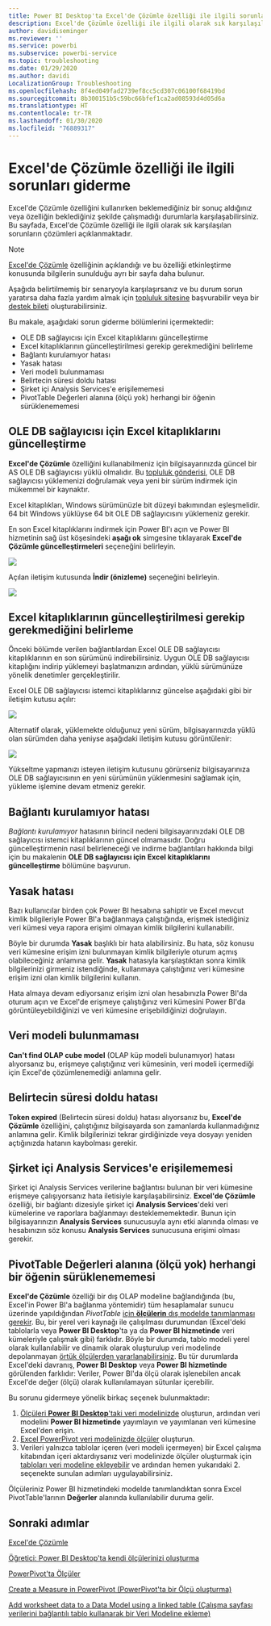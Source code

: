 ```yaml
---
title: Power BI Desktop'ta Excel'de Çözümle özelliği ile ilgili sorunları giderme
description: Excel'de Çözümle özelliği ile ilgili olarak sık karşılaşılan sorunların çözümleri
author: davidiseminger
ms.reviewer: ''
ms.service: powerbi
ms.subservice: powerbi-service
ms.topic: troubleshooting
ms.date: 01/29/2020
ms.author: davidi
LocalizationGroup: Troubleshooting
ms.openlocfilehash: 8f4ed049fad2739ef8cc5cd307c06100f68419bd
ms.sourcegitcommit: 8b300151b5c59bc66bfef1ca2ad08593d4d05d6a
ms.translationtype: HT
ms.contentlocale: tr-TR
ms.lasthandoff: 01/30/2020
ms.locfileid: "76889317"
---
```

# <a name="troubleshooting-analyze-in-excel"></a>Excel'de Çözümle özelliği ile ilgili sorunları giderme

Excel'de Çözümle özelliğini kullanırken beklemediğiniz bir sonuç aldığınız veya özelliğin beklediğiniz şekilde çalışmadığı durumlarla karşılaşabilirsiniz. Bu sayfada, Excel'de Çözümle özelliği ile ilgili olarak sık karşılaşılan sorunların çözümleri açıklanmaktadır.

> [!NOTE]
> [Excel'de Çözümle](service-analyze-in-excel.md) özelliğinin açıklandığı ve bu özelliği etkinleştirme konusunda bilgilerin sunulduğu ayrı bir sayfa daha bulunur.
> 
> Aşağıda belirtilmemiş bir senaryoyla karşılaşırsanız ve bu durum sorun yaratırsa daha fazla yardım almak için [topluluk sitesine](https://community.powerbi.com/) başvurabilir veya bir [destek bileti](https://powerbi.microsoft.com/support/) oluşturabilirsiniz.
> 
> 

Bu makale, aşağıdaki sorun giderme bölümlerini içermektedir:

* OLE DB sağlayıcısı için Excel kitaplıklarını güncelleştirme
* Excel kitaplıklarının güncelleştirilmesi gerekip gerekmediğini belirleme
* Bağlantı kurulamıyor hatası
* Yasak hatası
* Veri modeli bulunmaması
* Belirtecin süresi doldu hatası
* Şirket içi Analysis Services'e erişilememesi
* PivotTable Değerleri alanına (ölçü yok) herhangi bir öğenin sürüklenememesi

## <a name="update-excel-libraries-for-the-ole-db-provider"></a>OLE DB sağlayıcısı için Excel kitaplıklarını güncelleştirme
**Excel'de Çözümle** özelliğini kullanabilmeniz için bilgisayarınızda güncel bir AS OLE DB sağlayıcısı yüklü olmalıdır. Bu [topluluk gönderisi](https://community.powerbi.com/t5/Service/Analyze-in-Excel-Initialization-of-the-data-source-failed/m-p/30837#M8081), OLE DB sağlayıcısı yüklemenizi doğrulamak veya yeni bir sürüm indirmek için mükemmel bir kaynaktır.

Excel kitaplıkları, Windows sürümünüzle bit düzeyi bakımından eşleşmelidir. 64 bit Windows yüklüyse 64 bit OLE DB sağlayıcısını yüklemeniz gerekir.

En son Excel kitaplıklarını indirmek için Power BI'ı açın ve Power BI hizmetinin sağ üst köşesindeki **aşağı ok** simgesine tıklayarak **Excel'de Çözümle güncelleştirmeleri** seçeneğini belirleyin.

![](media/desktop-troubleshooting-analyze-in-excel/tshoot-analyze-excel_1.png)

Açılan iletişim kutusunda **İndir (önizleme)** seçeneğini belirleyin.

![](media/desktop-troubleshooting-analyze-in-excel/tshoot-analyze-excel_2.png)

## <a name="determining-whether-you-need-to-update-your-excel-libraries"></a>Excel kitaplıklarının güncelleştirilmesi gerekip gerekmediğini belirleme
Önceki bölümde verilen bağlantılardan Excel OLE DB sağlayıcısı kitaplıklarının en son sürümünü indirebilirsiniz. Uygun OLE DB sağlayıcısı kitaplığını indirip yüklemeyi başlatmanızın ardından, yüklü sürümünüze yönelik denetimler gerçekleştirilir.

Excel OLE DB sağlayıcısı istemci kitaplıklarınız güncelse aşağıdaki gibi bir iletişim kutusu açılır:

![](media/desktop-troubleshooting-analyze-in-excel/troubleshoot-analyze-excel_3.png)

Alternatif olarak, yüklemekte olduğunuz yeni sürüm, bilgisayarınızda yüklü olan sürümden daha yeniyse aşağıdaki iletişim kutusu görüntülenir:

![](media/desktop-troubleshooting-analyze-in-excel/troubleshoot-analyze-excel_2.png)

Yükseltme yapmanızı isteyen iletişim kutusunu görürseniz bilgisayarınıza OLE DB sağlayıcısının en yeni sürümünün yüklenmesini sağlamak için, yükleme işlemine devam etmeniz gerekir.

## <a name="connection-cannot-be-made-error"></a>Bağlantı kurulamıyor hatası
*Bağlantı kurulamıyor* hatasının birincil nedeni bilgisayarınızdaki OLE DB sağlayıcısı istemci kitaplıklarının güncel olmamasıdır. Doğru güncelleştirmenin nasıl belirleneceği ve indirme bağlantıları hakkında bilgi için bu makalenin **OLE DB sağlayıcısı için Excel kitaplıklarını güncelleştirme** bölümüne başvurun.

## <a name="forbidden-error"></a>Yasak hatası
Bazı kullanıcılar birden çok Power BI hesabına sahiptir ve Excel mevcut kimlik bilgileriyle Power BI'a bağlanmaya çalıştığında, erişmek istediğiniz veri kümesi veya rapora erişimi olmayan kimlik bilgilerini kullanabilir.

Böyle bir durumda **Yasak** başlıklı bir hata alabilirsiniz. Bu hata, söz konusu veri kümesine erişim izni bulunmayan kimlik bilgileriyle oturum açmış olabileceğiniz anlamına gelir. **Yasak** hatasıyla karşılaştıktan sonra kimlik bilgilerinizi girmeniz istendiğinde, kullanmaya çalıştığınız veri kümesine erişim izni olan kimlik bilgilerini kullanın.

Hata almaya devam ediyorsanız erişim izni olan hesabınızla Power BI'da oturum açın ve Excel'de erişmeye çalıştığınız veri kümesini Power BI'da görüntüleyebildiğinizi ve veri kümesine erişebildiğinizi doğrulayın.

## <a name="no-data-models"></a>Veri modeli bulunmaması
**Can't find OLAP cube model** (OLAP küp modeli bulunamıyor) hatası alıyorsanız bu, erişmeye çalıştığınız veri kümesinin, veri modeli içermediği için Excel'de çözümlenemediği anlamına gelir.

## <a name="token-expired-error"></a>Belirtecin süresi doldu hatası
**Token expired** (Belirtecin süresi doldu) hatası alıyorsanız bu, **Excel'de Çözümle** özelliğini, çalıştığınız bilgisayarda son zamanlarda kullanmadığınız anlamına gelir. Kimlik bilgilerinizi tekrar girdiğinizde veya dosyayı yeniden açtığınızda hatanın kaybolması gerekir.

## <a name="unable-to-access-on-premises-analysis-services"></a>Şirket içi Analysis Services'e erişilememesi
Şirket içi Analysis Services verilerine bağlantısı bulunan bir veri kümesine erişmeye çalışıyorsanız hata iletisiyle karşılaşabilirsiniz. **Excel'de Çözümle** özelliği, bir bağlantı dizesiyle şirket içi **Analysis Services**'deki veri kümelerine ve raporlara bağlanmayı desteklememektedir. Bunun için bilgisayarınızın **Analysis Services** sunucusuyla aynı etki alanında olması ve hesabınızın söz konusu **Analysis Services** sunucusuna erişimi olması gerekir.

## <a name="cant-drag-anything-to-the-pivottable-values-area-no-measures"></a>PivotTable Değerleri alanına (ölçü yok) herhangi bir öğenin sürüklenememesi
**Excel'de Çözümle** özelliği bir dış OLAP modeline bağlandığında (bu, Excel'in Power BI'a bağlanma yöntemidir) tüm hesaplamalar sunucu üzerinde yapıldığından *PivotTable* [için **ölçülerin** dış modelde tanımlanması gerekir](https://support.microsoft.com/kb/234700). Bu, bir yerel veri kaynağı ile çalışılması durumundan (Excel'deki tablolarla veya **Power BI Desktop**'ta ya da **Power BI hizmetinde** veri kümeleriyle çalışmak gibi) farklıdır. Böyle bir durumda, tablo modeli yerel olarak kullanılabilir ve dinamik olarak oluşturulup veri modelinde depolanmayan [örtük ölçülerden yararlanabilirsiniz](https://msdn.microsoft.com/library/gg399077.aspx). Bu tür durumlarda Excel'deki davranış, **Power BI Desktop** veya **Power BI hizmetinde** görülenden farklıdır: Veriler, Power BI'da ölçü olarak işlenebilen ancak Excel'de değer (ölçü) olarak kullanılamayan sütunlar içerebilir.

Bu sorunu gidermeye yönelik birkaç seçenek bulunmaktadır:

1. [Ölçüleri **Power BI Desktop**'taki veri modelinizde](desktop-tutorial-create-measures.md) oluşturun, ardından veri modelini **Power BI hizmetinde** yayımlayın ve yayımlanan veri kümesine Excel'den erişin.
2. [Excel PowerPivot veri modelinizde ölçüler](https://support.office.com/article/Create-a-Measure-in-Power-Pivot-d3cc1495-b4e5-48e7-ba98-163022a71198) oluşturun.
3. Verileri yalnızca tablolar içeren (veri modeli içermeyen) bir Excel çalışma kitabından içeri aktardıysanız veri modelinizde ölçüler oluşturmak için [tabloları veri modeline ekleyebilir](https://support.office.com/article/Add-worksheet-data-to-a-Data-Model-using-a-linked-table-d3665fc3-99b0-479d-ba09-a37640f5be42) ve ardından hemen yukarıdaki 2. seçenekte sunulan adımları uygulayabilirsiniz.

Ölçüleriniz Power BI hizmetindeki modelde tanımlandıktan sonra Excel PivotTable'larının **Değerler** alanında kullanılabilir duruma gelir.

## <a name="next-steps"></a>Sonraki adımlar
[Excel'de Çözümle](service-analyze-in-excel.md)

[Öğretici: Power BI Desktop'ta kendi ölçülerinizi oluşturma](desktop-tutorial-create-measures.md)

[PowerPivot'ta Ölçüler](https://msdn.microsoft.com/library/gg399077.aspx)

[Create a Measure in PowerPivot (PowerPivot'ta bir Ölçü oluşturma)](https://support.office.com/article/Create-a-Measure-in-Power-Pivot-d3cc1495-b4e5-48e7-ba98-163022a71198)

[Add worksheet data to a Data Model using a linked table (Çalışma sayfası verilerini bağlantılı tablo kullanarak bir Veri Modeline ekleme)](https://support.office.com/article/Add-worksheet-data-to-a-Data-Model-using-a-linked-table-d3665fc3-99b0-479d-ba09-a37640f5be42)


